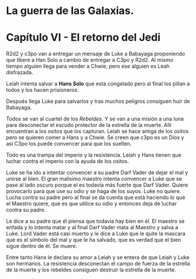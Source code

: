 # La guerra de las Galaxias. 

# Capítulo VI -  El retorno del Jedi

R2d2 y c3po van a entregar un mensaje de Luke a Babayaga proponiendo que libere a Han Solo a cambio de entregar a C3po y R2d2. Al mismo tiempo alguien llega para vender a Chwie, pero ese alguien es Leah disfrazada.

Leiah intenta salvar a **Hans Solo** que esta congelado pero al final los pillan a todos y los hacen prisioneros.

Después llega Luke para salvarlos y tras muchos peligros consiguen huir de Babayaga.

Todos se van al cuartel de los *Rebeldes*. Y se van a una misión a una luna para desconectar el escudo protector de la estrella de la muerte. Allí encuentran a los ositos que los capturan. Leiah se hace amiga de los ositos pero se quieren comer a Hans y a Chwie. Se creen que c3po es un Dios y así C3po los puede convencer para que los suelten.

Todo es una trampa del imperio y la resistencia. Leiah y Hans tienen que luchar contra el imperio con la ayuda de los ositos.  

Luke se ha ido a intentar convencer a su padre Darf Vader de dejar el mal y unirse al bien. El gran malísimo maestro intenta convencer a Luke que se pase al lado oscuro porque el es todavía más fuerte que Darf Vader. Quiere provocarlo para que use su odio y se haga de los suyos. Luke no quiere. Lucha contra su padre pero al final se da cuenta que está haciendo lo que el Maestro quiere, que es que utilice su odio y entonces deja de luchar contra su padre.

 Le dice a su padre  que él piensa que todavía hay bien en él. El maestro se enfada y lo intenta matar y al final Darf Vader mata al Maestro y salva a Luke. Lord Vader está casi muerto y le dice a Luke que le quite la mascara que es el símbolo del mal y que le ha salvado, que es verdad que el bien sigue dentro de él. Se muere.

Entre tanto Hans le declara su amor a Leiah y se entera de que Leiah y Luke son hermanos. La resistencia desconectan el campo de fuerza de la estrella de la muerte y los rebeldes consiguen destruir la estrella de la muerte.


